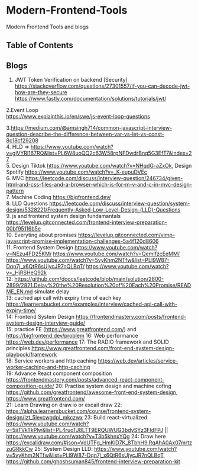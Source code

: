 # Modern-Frontend-Tools
Modern Frontend Tools and blogs

## Table of Contents


## Blogs  


1. JWT Token Verification on backend [Security]
	https://stackoverflow.com/questions/27301557/if-you-can-decode-jwt-how-are-they-secure
        https://www.fastly.com/documentation/solutions/tutorials/jwt/  
   
2.Event Loop  
  https://www.explainthis.io/en/swe/js-event-loop-questions    
  
    
3.https://medium.com/@amsingh714/common-javascript-interview-question-describe-the-difference-between-var-vs-let-vs-const-8c18cf29208  
4. HLD => https://www.youtube.com/watch?v=gjVYRl167RQ&list=PL6W8uoQQ2c63W58rpNFDwdrBnq5G3EfT7&index=27  
5. Design Tiktok https://www.youtube.com/watch?v=NHqdG-aZxOk, Design Spotify https://www.youtube.com/watch?v=_K-eupuDVEc  
6. MVC https://leetcode.com/discuss/interview-question/246734/given-html-and-css-files-and-a-browser-which-is-for-m-v-and-c-in-mvc-design-pattern  
7. Machine Coding https://bigfrontend.dev/  
8. LLD Questions https://leetcode.com/discuss/interview-question/system-design/5328221/Frequently-Asked-Low-Level-Design-(LLD)-Questions  
9. js and frontend system design fundamantals https://levelup.gitconnected.com/frontend-interview-preparation-00bf95116b5e  
10. Everyting about promises https://levelup.gitconnected.com/vimp-javascript-promise-implementation-challenges-5a4f120d8606  
11. Frontend System Design https://www.youtube.com/watch?v=NEzu4FD25KM/ https://www.youtube.com/watch?v=QemIfzcEeMM/ https://www.youtube.com/watch?v=5vyKhm2NTfw&list=PLI9W87-Dqn7j_x6QtR6sUjycJR7nQLBqT/ https://www.youtube.com/watch?v=_HjRSHeQ92k  
12: https://github.com/doocs/leetcode/blob/main/solution/2800-2899/2821.Delay%20the%20Resolution%20of%20Each%20Promise/README_EN.md  simulate delay  
13: cached api call with expiry time of each key https://learnersbucket.com/examples/interview/cached-api-call-with-expiry-time/  
14: Frontend System Design https://frontendmastery.com/posts/frontend-system-design-interview-guide/  
15: practice FE (https://www.greatfrontend.com/) and https://bigfrontend.dev/problem
16: Web performance https://web.dev/performance
17: The RADIO framework and SOLID principles https://www.greatfrontend.com/front-end-system-design-playbook/framework  
18: Service workers and http caching https://web.dev/articles/service-worker-caching-and-http-caching  
19: Advance React component composition https://frontendmastery.com/posts/advanced-react-component-composition-guide/
20: Practise system design and machine cofing https://github.com/greatfrontend/awesome-front-end-system-design, https://www.greatfrontend.com/  
21: Learn Drawing on draw.io or excail draw
22: https://alpha.learnersbucket.com/course/frontend-system-design/lzt_5levcwgdpi_mkczwx
23: Build react-virtualized https://www.youtube.com/watch?v=5jiTVkTkPlw&list=PL4ruoTJ8LTT9ERQUWUG3bdySYz3FldFPJ || https://www.youtube.com/watch?v=T3b5khnxYQg
24: Draw here https://excalidraw.com/#json=VdUTFg_HmKlD7K_8TbhH9,RqAhA0Ax07mrtzzuGRkkCw
25: System Design LLD: https://www.youtube.com/watch?v=5vyKhm2NTfw&list=PLI9W87-Dqn7j_x6QtR6sUjycJR7nQLBqT, https://github.com/ghoshsuman845/frontend-interview-preparation-kit   





